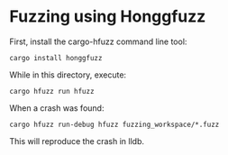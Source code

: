 # Fuzzing using Honggfuzz

First, install the cargo-hfuzz command line tool:

```
cargo install honggfuzz
```

While in this directory, execute:

```
cargo hfuzz run hfuzz
```

When a crash was found:

```
cargo hfuzz run-debug hfuzz fuzzing_workspace/*.fuzz
```

This will reproduce the crash in lldb.
